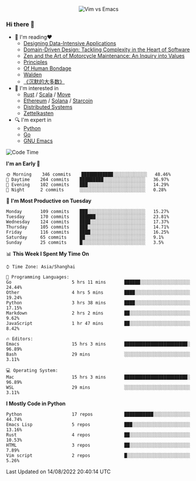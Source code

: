 <p align="center">
    <img src="https://gist.githubusercontent.com/coldnight/e696baffb094e71c96cb302118878eae/raw/40ea5053a6f66cc65f90f437e4173497da225958/banner.gif" alt="Vim vs Emacs" />
</p>

### Hi there 👋

- 📖 I'm reading❤️
    + [Designing Data-Intensive Applications](https://www.oreilly.com/library/view/designing-data-intensive-applications/9781491903063/)
    + [Domain-Driven Design: Tackling Complexity in the Heart of Software](https://www.dddcommunity.org/book/evans_2003/)
    + [Zen and the Art of Motorcycle Maintenance: An Inquiry into Values](https://en.wikipedia.org/wiki/Zen_and_the_Art_of_Motorcycle_Maintenance)
    + [Principles](https://www.principles.com/)
    + [Of Human Bondage](https://en.wikipedia.org/wiki/Of_Human_Bondage)
    + [Walden](https://en.wikipedia.org/wiki/Walden)
    + [《沉默的大多数》](https://en.wikipedia.org/wiki/Silent_majority)
- 🌱 I'm interested in
    + [Rust](https://www.rust-lang.org/) / [Scala](https://www.scala-lang.org/) / [Move](https://github.com/move-language/move/)
    + [Ethereum](https://ethereum.org/en/) / [Solana](https://solana.com/) / [Starcoin](https://github.com/starcoinorg/starcoin)
	+ [Distributed Systems](https://www.linuxzen.com/notes/topics/20200320174417_%E5%88%86%E5%B8%83%E5%BC%8F/)
	+ [Zettelkasten](https://www.linuxzen.com/notes/notes/20220120080920-slip_box/)
- 🔍 I'm expert in
    + [Python](https://www.python.org/)
    + [Go](https://go.dev/)
    + [GNU Emacs](https://www.gnu.org/software/emacs/)

<!--START_SECTION:waka-->
![Code Time](http://img.shields.io/badge/Code%20Time-1%2C497%20hrs%2021%20mins-blue)

**I'm an Early 🐤** 

```text
🌞 Morning    346 commits    ████████████░░░░░░░░░░░░░   48.46% 
🌆 Daytime    264 commits    █████████░░░░░░░░░░░░░░░░   36.97% 
🌃 Evening    102 commits    ███░░░░░░░░░░░░░░░░░░░░░░   14.29% 
🌙 Night      2 commits      ░░░░░░░░░░░░░░░░░░░░░░░░░   0.28%

```
📅 **I'm Most Productive on Tuesday** 

```text
Monday       109 commits    ███░░░░░░░░░░░░░░░░░░░░░░   15.27% 
Tuesday      170 commits    ██████░░░░░░░░░░░░░░░░░░░   23.81% 
Wednesday    124 commits    ████░░░░░░░░░░░░░░░░░░░░░   17.37% 
Thursday     105 commits    ███░░░░░░░░░░░░░░░░░░░░░░   14.71% 
Friday       116 commits    ████░░░░░░░░░░░░░░░░░░░░░   16.25% 
Saturday     65 commits     ██░░░░░░░░░░░░░░░░░░░░░░░   9.1% 
Sunday       25 commits     █░░░░░░░░░░░░░░░░░░░░░░░░   3.5%

```


📊 **This Week I Spent My Time On** 

```text
⌚︎ Time Zone: Asia/Shanghai

💬 Programming Languages: 
Go                       5 hrs 11 mins       ██████░░░░░░░░░░░░░░░░░░░   24.44% 
Other                    4 hrs 5 mins        ████░░░░░░░░░░░░░░░░░░░░░   19.24% 
Python                   3 hrs 38 mins       ████░░░░░░░░░░░░░░░░░░░░░   17.15% 
Markdown                 2 hrs 2 mins        ██░░░░░░░░░░░░░░░░░░░░░░░   9.62% 
JavaScript               1 hr 47 mins        ██░░░░░░░░░░░░░░░░░░░░░░░   8.42%

🔥 Editors: 
Emacs                    15 hrs 3 mins       ████████████████████████░   96.89% 
Bash                     29 mins             ░░░░░░░░░░░░░░░░░░░░░░░░░   3.11%

💻 Operating System: 
Mac                      15 hrs 3 mins       ████████████████████████░   96.89% 
WSL                      29 mins             ░░░░░░░░░░░░░░░░░░░░░░░░░   3.11%

```

**I Mostly Code in Python** 

```text
Python                   17 repos            ███████████░░░░░░░░░░░░░░   44.74% 
Emacs Lisp               5 repos             ███░░░░░░░░░░░░░░░░░░░░░░   13.16% 
Rust                     4 repos             ██░░░░░░░░░░░░░░░░░░░░░░░   10.53% 
HTML                     3 repos             ██░░░░░░░░░░░░░░░░░░░░░░░   7.89% 
Vim script               2 repos             █░░░░░░░░░░░░░░░░░░░░░░░░   5.26%

```



 Last Updated on 14/08/2022 20:40:14 UTC
<!--END_SECTION:waka-->
